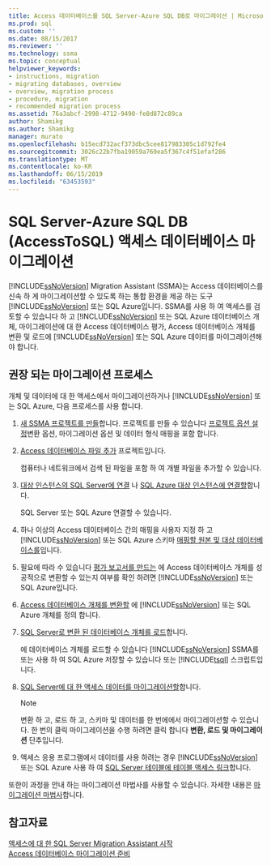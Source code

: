 ```yaml
---
title: Access 데이터베이스를 SQL Server-Azure SQL DB로 마이그레이션 | Microsoft Docs
ms.prod: sql
ms.custom: ''
ms.date: 08/15/2017
ms.reviewer: ''
ms.technology: ssma
ms.topic: conceptual
helpviewer_keywords:
- instructions, migration
- migrating databases, overview
- overview, migration process
- procedure, migration
- recommended migration process
ms.assetid: 76a3abcf-2998-4712-9490-fe8d872c89ca
author: Shamikg
ms.author: Shamikg
manager: murato
ms.openlocfilehash: b15ecd732acf373dbc5cee817983305c1d792fe4
ms.sourcegitcommit: 3026c22b7fba19059a769ea5f367c4f51efaf286
ms.translationtype: MT
ms.contentlocale: ko-KR
ms.lasthandoff: 06/15/2019
ms.locfileid: "63453593"
---
```

# <a name="migrating-access-databases-to-sql-server---azure-sql-db-accesstosql"></a>SQL Server-Azure SQL DB (AccessToSQL) 액세스 데이터베이스 마이그레이션
[!INCLUDE[ssNoVersion](../../includes/ssnoversion-md.md)] Migration Assistant (SSMA)는 Access 데이터베이스를 신속 하 게 마이그레이션할 수 있도록 하는 통합 환경을 제공 하는 도구 [!INCLUDE[ssNoVersion](../../includes/ssnoversion-md.md)] 또는 SQL Azure입니다. SSMA를 사용 하 여 액세스를 검토할 수 있습니다 하 고 [!INCLUDE[ssNoVersion](../../includes/ssnoversion-md.md)] 또는 SQL Azure 데이터베이스 개체, 마이그레이션에 대 한 Access 데이터베이스 평가, Access 데이터베이스 개체를 변환 및 로드에 [!INCLUDE[ssNoVersion](../../includes/ssnoversion-md.md)] 또는 SQL Azure 데이터를 마이그레이션해야 합니다.  
  
## <a name="recommended-migration-process"></a>권장 되는 마이그레이션 프로세스  
개체 및 데이터에 대 한 액세스에서 마이그레이션하거나 [!INCLUDE[ssNoVersion](../../includes/ssnoversion-md.md)] 또는 SQL Azure, 다음 프로세스를 사용 합니다.  
  
1.  [새 SSMA 프로젝트를 만들](creating-and-managing-projects-accesstosql.md)합니다. 프로젝트를 만들 수 있습니다 [프로젝트 옵션 설정](setting-conversion-and-migration-options-accesstosql.md)변환 옵션, 마이그레이션 옵션 및 데이터 형식 매핑을 포함 합니다.  
  
2.  [Access 데이터베이스 파일 추가](adding-and-removing-access-database-files-accesstosql.md) 프로젝트입니다.  
  
    컴퓨터나 네트워크에서 검색 된 파일을 포함 하 여 개별 파일을 추가할 수 있습니다.  
  
3.  [대상 인스턴스의 SQL Server에 연결](connecting-to-sql-server-accesstosql.md) 나 [SQL Azure 대상 인스턴스에 연결할](connecting-to-azure-sql-db-accesstosql.md)합니다.  
  
    SQL Server 또는 SQL Azure 연결할 수 있습니다.  
  
4.  하나 이상의 Access 데이터베이스 간의 매핑을 사용자 지정 하 고 [!INCLUDE[ssNoVersion](../../includes/ssnoversion-md.md)] 또는 SQL Azure 스키마 [매핑할 원본 및 대상 데이터베이스를](mapping-source-and-target-databases-accesstosql.md)입니다.  
  
5.  필요에 따라 수 있습니다 [평가 보고서를 만드는](assessing-access-database-objects-for-conversion-accesstosql.md) 에 Access 데이터베이스 개체를 성공적으로 변환할 수 있는지 여부를 확인 하려면 [!INCLUDE[ssNoVersion](../../includes/ssnoversion-md.md)] 또는 SQL Azure입니다.  
  
6.  [Access 데이터베이스 개체를 변환할](converting-access-database-objects-accesstosql.md) 에 [!INCLUDE[ssNoVersion](../../includes/ssnoversion-md.md)] 또는 SQL Azure 개체를 정의 합니다.  
  
7.  [SQL Server로 변환 된 데이터베이스 개체를 로드](loading-converted-database-objects-into-sql-server-accesstosql.md)합니다.  
  
    에 데이터베이스 개체를 로드할 수 있습니다 [!INCLUDE[ssNoVersion](../../includes/ssnoversion-md.md)] SSMA를 또는 사용 하 여 SQL Azure 저장할 수 있습니다 또는 [!INCLUDE[tsql](../../includes/tsql-md.md)] 스크립트입니다.  
  
8.  [SQL Server에 대 한 액세스 데이터를 마이그레이션할](migrating-access-data-into-sql-server-azure-sql-db-accesstosql.md)합니다.  
  
    > [!NOTE]  
    > 변환 하 고, 로드 하 고, 스키마 및 데이터를 한 번에에서 마이그레이션할 수 있습니다. 한 번의 클릭 마이그레이션을 수행 하려면 클릭 합니다 **변환, 로드 및 마이그레이션** 단추입니다.  
  
9. 액세스 응용 프로그램에서 데이터를 사용 하려는 경우 [!INCLUDE[ssNoVersion](../../includes/ssnoversion-md.md)] 또는 SQL Azure 사용 하 여 [SQL Server 테이블에 테이블 액세스 링크](linking-access-applications-to-sql-server-azure-sql-db-accesstosql.md)합니다.  
  
또한이 과정을 안내 하는 마이그레이션 마법사를 사용할 수 있습니다. 자세한 내용은 [마이그레이션 마법사](migration-wizard-accesstosql.md)합니다.  
  
## <a name="see-also"></a>참고자료  
[액세스에 대 한 SQL Server Migration Assistant 시작](getting-started-with-sql-server-migration-assistant-for-access-accesstosql.md)  
[Access 데이터베이스 마이그레이션 준비](preparing-access-databases-for-migration-accesstosql.md)
